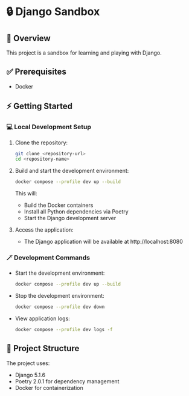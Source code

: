 # :lock: Django Sandbox

## :dart: Overview

This project is a sandbox for learning and playing with Django.

## :white_check_mark: Prerequisites

- Docker

## :zap: Getting Started

### :computer: Local Development Setup

1. Clone the repository:

   ```bash
   git clone <repository-url>
   cd <repository-name>
   ```

2. Build and start the development environment:

   ```bash
   docker compose --profile dev up --build
   ```

   This will:
   - Build the Docker containers
   - Install all Python dependencies via Poetry
   - Start the Django development server

3. Access the application:

   - The Django application will be available at http://localhost:8080

### :magic_wand: Development Commands

- Start the development environment:

  ```bash
  docker compose --profile dev up --build
  ```

- Stop the development environment:

  ```bash
  docker compose --profile dev down
  ```

- View application logs:

  ```bash
  docker compose --profile dev logs -f
  ```

## :dna: Project Structure

The project uses:

- Django 5.1.6
- Poetry 2.0.1 for dependency management
- Docker for containerization
